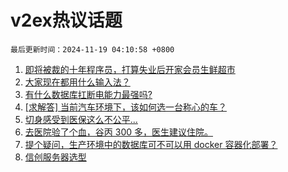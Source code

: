 # v2ex热议话题

`最后更新时间：2024-11-19 04:10:58 +0800`

1. [即将被裁的十年程序员，打算失业后开家会员生鲜超市](https://www.v2ex.com/t/1090430)
1. [大家现在都用什么输入法？](https://www.v2ex.com/t/1090383)
1. [有什么数据库扛断电能力最强吗?](https://www.v2ex.com/t/1090399)
1. [[求解答] 当前汽车环境下，该如何选一台称心的车？](https://www.v2ex.com/t/1090377)
1. [切身感受到医保这么不公平...](https://www.v2ex.com/t/1090550)
1. [去医院验了个血，谷丙 300 多，医生建议住院。](https://www.v2ex.com/t/1090366)
1. [提个疑问，生产环境中的数据库可不可以用 docker 容器化部署？](https://www.v2ex.com/t/1090444)
1. [信创服务器选型](https://www.v2ex.com/t/1090454)

